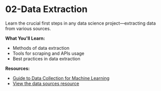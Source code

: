 # 02-Data Extraction

Learn the crucial first steps in any data science project—extracting data from various sources.

**What You'll Learn:**

- Methods of data extraction
- Tools for scraping and APIs usage
- Best practices in data extraction

**Resources:**

- [Guide to Data Collection for Machine Learning](https://waverleysoftware.com/blog/data-collection-for-machine-learning-guide/)
- [View the data sources resource](data-sources.md)
